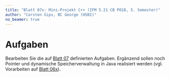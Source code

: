 ```yaml
---
title: "Blatt 07x: Mini-Projekt C++ (IFM 5.21 CB PO18, 5. Semester)"
author: "Carsten Gips, BC George (HSBI)"
no_beamer: true
---
```


<!--  pandoc -s -f markdown -t markdown+smart-grid_tables-multiline_tables-simple_tables --columns=94 --reference-links=true  sheet07x.md  -o xxx.md  -->

# Aufgaben

Bearbeiten Sie die auf [Blatt 07] definierten Aufgaben. Ergänzend sollen noch Pointer und
dynamische Speicherverwaltung in Java realisiert werden (vgl. Vorarbeiten auf [Blatt 06x]).

  [Blatt 07]: sheet07.md
  [Blatt 06x]: sheet06x.md
